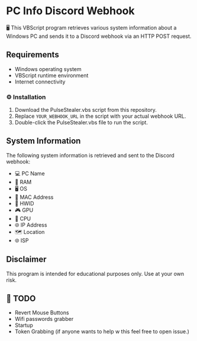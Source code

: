 # PC Info Discord Webhook

🖥️ This VBScript program retrieves various system information about a Windows PC and sends it to a Discord webhook via an HTTP POST request.

## Requirements

- Windows operating system
- VBScript runtime environment
- Internet connectivity

### ⚙️ Installation
1. Download the PulseStealer.vbs script from this repository.
2. Replace `YOUR_WEBHOOK_URL` in the script with your actual webhook URL.
3. Double-click the PulseStealer.vbs file to run the script.

## System Information

The following system information is retrieved and sent to the Discord webhook:

- 💻 PC Name
- 🧮 RAM
- 🖥️ OS
- 📝 MAC Address
- 🔑 HWID
- 🎮 GPU
- 🧠 CPU
- 🌐 IP Address
- 🗺️ Location
- 🌐 ISP

## Disclaimer

This program is intended for educational purposes only. Use at your own risk.

## 📝 TODO
- Revert Mouse Buttons
- Wifi passwords grabber
- Startup
- Token Grabbing (if anyone wants to help w this feel free to open issue.)


